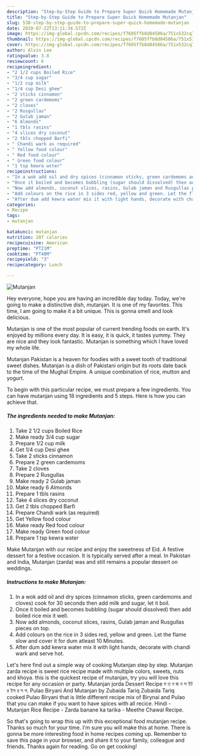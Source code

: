```yaml
---
description: "Step-by-Step Guide to Prepare Super Quick Homemade Mutanjan"
title: "Step-by-Step Guide to Prepare Super Quick Homemade Mutanjan"
slug: 538-step-by-step-guide-to-prepare-super-quick-homemade-mutanjan
date: 2020-07-22T13:11:34.572Z
image: https://img-global.cpcdn.com/recipes/f7605ffb8d84586a/751x532cq70/mutanjan-recipe-main-photo.jpg
thumbnail: https://img-global.cpcdn.com/recipes/f7605ffb8d84586a/751x532cq70/mutanjan-recipe-main-photo.jpg
cover: https://img-global.cpcdn.com/recipes/f7605ffb8d84586a/751x532cq70/mutanjan-recipe-main-photo.jpg
author: Alvin Lee
ratingvalue: 3.8
reviewcount: 6
recipeingredient:
- "2 1/2 cups Boiled Rice"
- "3/4 cup sugar"
- "1/2 cup milk"
- "1/4 cup Desi ghee"
- "2 sticks cinnamon"
- "2 green cardemoms"
- "2 cloves"
- "2 Rusgullas"
- "2 Gulab jaman"
- "6 Almonds"
- "1 tbls rasins"
- "4 slices dry coconut"
- "2 tbls chopped Barfi"
- " Chandi wark as required"
- " Yellow food colour"
- " Red food colour"
- " Green food colour"
- "1 tsp kewra wster"
recipeinstructions:
- "In a wok add oil and dry spices (cinnamon sticks, green cardemoms and cloves) cook for 30 seconds then add milk and sugar, let it boil."
- "Once it boiled and becomes bubbling (sugar should dissolved) then add boiled rice mix it well."
- "Now add almonds, coconut slices, rasins, Gulab jaman and Rusgullas pieces on top."
- "Add colours on the rice in 3 sides red, yellow and green. Let the flame slow and cover it for dum atleast 10 Minutes."
- "After dum add kewra water mix it with light hands, decorate with chandi wark and serve hot."
categories:
- Recipe
tags:
- mutanjan

katakunci: mutanjan 
nutrition: 207 calories
recipecuisine: American
preptime: "PT21M"
cooktime: "PT40M"
recipeyield: "3"
recipecategory: Lunch

---
```



![Mutanjan](https://img-global.cpcdn.com/recipes/f7605ffb8d84586a/751x532cq70/mutanjan-recipe-main-photo.jpg)

Hey everyone, hope you are having an incredible day today. Today, we're going to make a distinctive dish, mutanjan. It is one of my favorites. This time, I am going to make it a bit unique. This is gonna smell and look delicious.

Mutanjan is one of the most popular of current trending foods on earth. It's enjoyed by millions every day. It is easy, it is quick, it tastes yummy. They are nice and they look fantastic. Mutanjan is something which I have loved my whole life.

Mutanjan Pakistan is a heaven for foodies with a sweet tooth of traditional sweet dishes. Mutanjan is a dish of Pakistani origin but its roots date back to the time of the Mughal Empire. A unique combination of rice, mutton and yogurt.


To begin with this particular recipe, we must prepare a few ingredients. You can have mutanjan using 18 ingredients and 5 steps. Here is how you can achieve that.

<!--inarticleads1-->

##### The ingredients needed to make Mutanjan:

1. Take 2 1/2 cups Boiled Rice
1. Make ready 3/4 cup sugar
1. Prepare 1/2 cup milk
1. Get 1/4 cup Desi ghee
1. Take 2 sticks cinnamon
1. Prepare 2 green cardemoms
1. Take 2 cloves
1. Prepare 2 Rusgullas
1. Make ready 2 Gulab jaman
1. Make ready 6 Almonds
1. Prepare 1 tbls rasins
1. Take 4 slices dry coconut
1. Get 2 tbls chopped Barfi
1. Prepare  Chandi wark (as required)
1. Get  Yellow food colour
1. Make ready  Red food colour
1. Make ready  Green food colour
1. Prepare 1 tsp kewra wster


Make Mutanjan with our recipe and enjoy the sweetness of Eid. A festive dessert for a festive occasion. It is typically served after a meal. In Pakistan and India, Mutanjan (zarda) was and still remains a popular dessert on weddings. 

<!--inarticleads2-->

##### Instructions to make Mutanjan:

1. In a wok add oil and dry spices (cinnamon sticks, green cardemoms and cloves) cook for 30 seconds then add milk and sugar, let it boil.
1. Once it boiled and becomes bubbling (sugar should dissolved) then add boiled rice mix it well.
1. Now add almonds, coconut slices, rasins, Gulab jaman and Rusgullas pieces on top.
1. Add colours on the rice in 3 sides red, yellow and green. Let the flame slow and cover it for dum atleast 10 Minutes.
1. After dum add kewra water mix it with light hands, decorate with chandi wark and serve hot.


Let&#39;s here find out a simple way of cooking Mutanjan step by step. Mutanjan zarda recipe is sweet rice recipe made with multiple colors, sweets, nuts and khoya. this is the quickest recipe of mutanjan, try you will love this recipe for any occasion or party. Mutanjan jorda Dessert Recipe ম ত ন জ ন স ইট র ইস র স প. Pulao Biryani And Mutanjan by Zubaida Tariq Zubaida Tariq cooked Pulao Biryani that is little different recipe mix of Birynai and Pulao that you can make if you want to have spices with all recice. Hindi - Mutanjan Rice Recipe - Zarda banane ka tarika - Meethe Chawal Recipe. 

So that's going to wrap this up with this exceptional food mutanjan recipe. Thanks so much for your time. I'm sure you will make this at home. There is gonna be more interesting food in home recipes coming up. Remember to save this page in your browser, and share it to your family, colleague and friends. Thanks again for reading. Go on get cooking!
